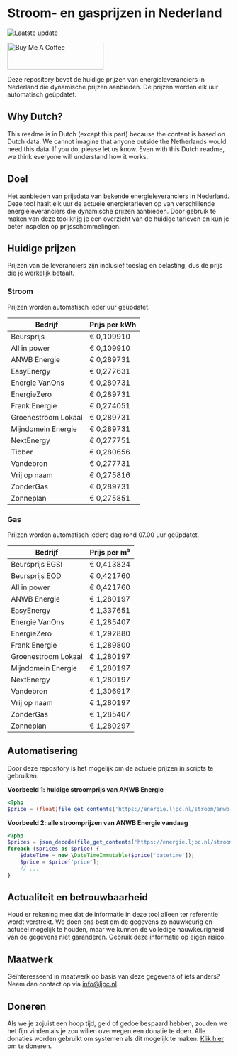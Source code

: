 # Stroom- en gasprijzen in Nederland

![Laatste update](https://img.shields.io/badge/laatste%20update-2025--03--12%2023%3A00%20CET-brightgreen)

<a href="https://www.buymeacoffee.com/Lars-" target="_blank"><img src="https://cdn.buymeacoffee.com/buttons/v2/default-orange.png" alt="Buy Me A Coffee" height="60" style="height: 60px !important;width: 217px !important;" ></a>

Deze repository bevat de huidige prijzen van energieleveranciers in Nederland die dynamische prijzen aanbieden. De prijzen worden elk uur automatisch geüpdatet.

## Why Dutch?

This readme is in Dutch (except this part) because the content is based on Dutch data. We cannot imagine that anyone outside the Netherlands would need this data. If you do, please let us know. Even with this Dutch readme, we think
everyone will understand how it works.

## Doel

Het aanbieden van prijsdata van bekende energieleveranciers in Nederland. Deze tool haalt elk uur de actuele energietarieven op van verschillende energieleveranciers die dynamische prijzen aanbieden. Door gebruik te maken van deze tool
krijg je een overzicht van de huidige tarieven en kun je beter inspelen op prijsschommelingen.

## Huidige prijzen

Prijzen van de leveranciers zijn inclusief toeslag en belasting, dus de prijs die je werkelijk betaalt.

### Stroom

Prijzen worden automatisch ieder uur geüpdatet.

 Bedrijf | Prijs per kWh 
---------|---------------
Beursprijs | € 0,109910
All in power | € 0,109910
ANWB Energie | € 0,289731
EasyEnergy | € 0,277631
Energie VanOns | € 0,289731
EnergieZero | € 0,289731
Frank Energie | € 0,274051
Groenestroom Lokaal | € 0,289731
Mijndomein Energie | € 0,289731
NextEnergy | € 0,277751
Tibber | € 0,280656
Vandebron | € 0,277731
Vrij op naam | € 0,275816
ZonderGas | € 0,289731
Zonneplan | € 0,275851


### Gas

Prijzen worden automatisch iedere dag rond 07.00 uur geüpdatet.

 Bedrijf | Prijs per m³ 
---------|--------------
Beursprijs EGSI | € 0,413824
Beursprijs EOD | € 0,421760
All in power | € 0,421760
ANWB Energie | € 1,280197
EasyEnergy | € 1,337651
Energie VanOns | € 1,285407
EnergieZero | € 1,292880
Frank Energie | € 1,289800
Groenestroom Lokaal | € 1,280197
Mijndomein Energie | € 1,280197
NextEnergy | € 1,280197
Vandebron | € 1,306917
Vrij op naam | € 1,280197
ZonderGas | € 1,285407
Zonneplan | € 1,280297


## Automatisering

Door deze repository is het mogelijk om de actuele prijzen in scripts te gebruiken.

**Voorbeeld 1: huidige stroomprijs van ANWB Energie**

```php
<?php
$price = (float)file_get_contents('https://energie.ljpc.nl/stroom/anwb-energie-nu.txt');

```

**Voorbeeld 2: alle stroomprijzen van ANWB Energie vandaag**

```php
<?php
$prices = json_decode(file_get_contents('https://energie.ljpc.nl/stroom/all-in-power-vandaag.json'),true);
foreach ($prices as $price) {
    $dateTime = new \DateTimeImmutable($price['datetime']);
    $price = $price['price'];
    // ...
}
```

## Actualiteit en betrouwbaarheid

Houd er rekening mee dat de informatie in deze tool alleen ter referentie wordt verstrekt. We doen ons best om de gegevens zo nauwkeurig en actueel mogelijk te houden, maar we kunnen de volledige nauwkeurigheid van de gegevens niet
garanderen. Gebruik deze informatie op eigen risico.

## Maatwerk

Geïnteresseerd in maatwerk op basis van deze gegevens of iets anders? Neem dan contact op
via [info@ljpc.nl](mailto:info@ljpc.nl?subject=Energie%20prijzen).

## Doneren

Als we je zojuist een hoop tijd, geld of gedoe bespaard hebben, zouden we het fijn vinden als je zou willen overwegen een
donatie te doen. Alle donaties worden gebruikt om systemen als dit mogelijk te
maken. [Klik hier](https://www.buymeacoffee.com/Lars-) om te doneren.
